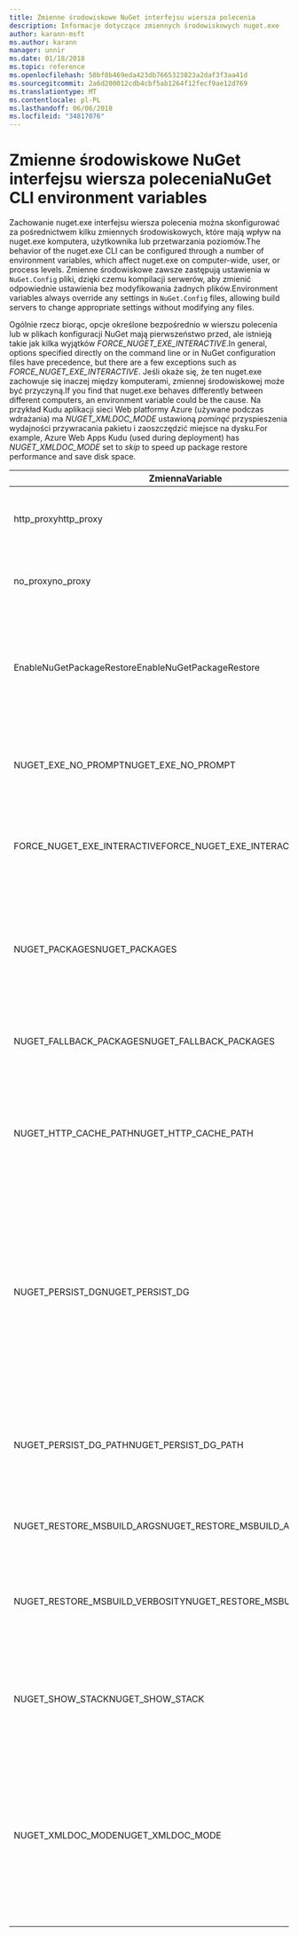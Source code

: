 ```yaml
---
title: Zmienne środowiskowe NuGet interfejsu wiersza polecenia
description: Informacje dotyczące zmiennych środowiskowych nuget.exe
author: karann-msft
ms.author: karann
manager: unnir
ms.date: 01/18/2018
ms.topic: reference
ms.openlocfilehash: 50bf8b469eda423db7665323823a2daf3f3aa41d
ms.sourcegitcommit: 2a6d200012cdb4cbf5ab1264f12fecf9ae12d769
ms.translationtype: MT
ms.contentlocale: pl-PL
ms.lasthandoff: 06/06/2018
ms.locfileid: "34817076"
---
```

# <a name="nuget-cli-environment-variables"></a><span data-ttu-id="8ac55-103">Zmienne środowiskowe NuGet interfejsu wiersza polecenia</span><span class="sxs-lookup"><span data-stu-id="8ac55-103">NuGet CLI environment variables</span></span>

<span data-ttu-id="8ac55-104">Zachowanie nuget.exe interfejsu wiersza polecenia można skonfigurować za pośrednictwem kilku zmiennych środowiskowych, które mają wpływ na nuget.exe komputera, użytkownika lub przetwarzania poziomów.</span><span class="sxs-lookup"><span data-stu-id="8ac55-104">The behavior of the nuget.exe CLI can be configured through a number of environment variables, which affect nuget.exe on computer-wide, user, or process levels.</span></span> <span data-ttu-id="8ac55-105">Zmienne środowiskowe zawsze zastępują ustawienia w `NuGet.Config` pliki, dzięki czemu kompilacji serwerów, aby zmienić odpowiednie ustawienia bez modyfikowania żadnych plików.</span><span class="sxs-lookup"><span data-stu-id="8ac55-105">Environment variables always override any settings in `NuGet.Config` files, allowing build servers to change appropriate settings without modifying any files.</span></span>

<span data-ttu-id="8ac55-106">Ogólnie rzecz biorąc, opcje określone bezpośrednio w wierszu polecenia lub w plikach konfiguracji NuGet mają pierwszeństwo przed, ale istnieją takie jak kilka wyjątków *FORCE_NUGET_EXE_INTERACTIVE*.</span><span class="sxs-lookup"><span data-stu-id="8ac55-106">In general, options specified directly on the command line or in NuGet configuration files have precedence, but there are a few exceptions such as *FORCE_NUGET_EXE_INTERACTIVE*.</span></span> <span data-ttu-id="8ac55-107">Jeśli okaże się, że ten nuget.exe zachowuje się inaczej między komputerami, zmiennej środowiskowej może być przyczyną.</span><span class="sxs-lookup"><span data-stu-id="8ac55-107">If you find that nuget.exe behaves differently between different computers, an environment variable could be the cause.</span></span> <span data-ttu-id="8ac55-108">Na przykład Kudu aplikacji sieci Web platformy Azure (używane podczas wdrażania) ma *NUGET_XMLDOC_MODE* ustawioną *pominąć* przyspieszenia wydajności przywracania pakietu i zaoszczędzić miejsce na dysku.</span><span class="sxs-lookup"><span data-stu-id="8ac55-108">For example, Azure Web Apps Kudu (used during deployment) has *NUGET_XMLDOC_MODE* set to *skip* to speed up package restore performance and save disk space.</span></span>

| <span data-ttu-id="8ac55-109">Zmienna</span><span class="sxs-lookup"><span data-stu-id="8ac55-109">Variable</span></span> | <span data-ttu-id="8ac55-110">Opis</span><span class="sxs-lookup"><span data-stu-id="8ac55-110">Description</span></span> | <span data-ttu-id="8ac55-111">Uwagi</span><span class="sxs-lookup"><span data-stu-id="8ac55-111">Remarks</span></span> |
| --- | --- | --- |
| <span data-ttu-id="8ac55-112">http_proxy</span><span class="sxs-lookup"><span data-stu-id="8ac55-112">http_proxy</span></span> | <span data-ttu-id="8ac55-113">Serwer proxy HTTP używany do wykonywania operacji NuGet HTTP.</span><span class="sxs-lookup"><span data-stu-id="8ac55-113">Http proxy used for NuGet HTTP operations.</span></span> | <span data-ttu-id="8ac55-114">Może to być określone jako `http://<username>:<password>@proxy.com`.</span><span class="sxs-lookup"><span data-stu-id="8ac55-114">This would be specified as `http://<username>:<password>@proxy.com`.</span></span> |
| <span data-ttu-id="8ac55-115">no_proxy</span><span class="sxs-lookup"><span data-stu-id="8ac55-115">no_proxy</span></span> | <span data-ttu-id="8ac55-116">Konfiguruje domen do pominięcia z przy użyciu serwera proxy.</span><span class="sxs-lookup"><span data-stu-id="8ac55-116">Configures domains to bypass from using proxy.</span></span> | <span data-ttu-id="8ac55-117">Określony jako domen rozdzielonych przecinkami (,).</span><span class="sxs-lookup"><span data-stu-id="8ac55-117">Specified as domains separated by comma (,).</span></span> |
| <span data-ttu-id="8ac55-118">EnableNuGetPackageRestore</span><span class="sxs-lookup"><span data-stu-id="8ac55-118">EnableNuGetPackageRestore</span></span> | <span data-ttu-id="8ac55-119">Flaga dla, jeśli NuGet niejawnie należy udzielić zgody, jeśli jest to wymagane pakietu podczas przywracania.</span><span class="sxs-lookup"><span data-stu-id="8ac55-119">Flag for if NuGet should implicitly grant consent if that's required by package on restore.</span></span> | <span data-ttu-id="8ac55-120">Określona flaga jest traktowany jako *true* lub *1*, inne wartość traktowane jako flagi nie została określona.</span><span class="sxs-lookup"><span data-stu-id="8ac55-120">Specified flag is treated as *true* or *1*, any other value treated as flag not set.</span></span> |
| <span data-ttu-id="8ac55-121">NUGET_EXE_NO_PROMPT</span><span class="sxs-lookup"><span data-stu-id="8ac55-121">NUGET_EXE_NO_PROMPT</span></span> | <span data-ttu-id="8ac55-122">Zapobiega exe dla monit o podanie poświadczeń.</span><span class="sxs-lookup"><span data-stu-id="8ac55-122">Prevents the exe for prompting for credentials.</span></span> | <span data-ttu-id="8ac55-123">Żadnej wartości, z wyjątkiem null lub pusty ciąg będzie traktowany jako flagi zestawu/wartość true.</span><span class="sxs-lookup"><span data-stu-id="8ac55-123">Any value except null or empty string will be treated as this flag set/true.</span></span> |
| <span data-ttu-id="8ac55-124">FORCE_NUGET_EXE_INTERACTIVE</span><span class="sxs-lookup"><span data-stu-id="8ac55-124">FORCE_NUGET_EXE_INTERACTIVE</span></span> | <span data-ttu-id="8ac55-125">Zmienna środowiskowa globalne wymuszenie tryb interaktywny.</span><span class="sxs-lookup"><span data-stu-id="8ac55-125">Global environment variable to force interactive mode.</span></span> | <span data-ttu-id="8ac55-126">Żadnej wartości, z wyjątkiem null lub pusty ciąg będzie traktowany jako flagi zestawu/wartość true.</span><span class="sxs-lookup"><span data-stu-id="8ac55-126">Any value except null or empty string will be treated as this flag set/true.</span></span> |
| <span data-ttu-id="8ac55-127">NUGET_PACKAGES</span><span class="sxs-lookup"><span data-stu-id="8ac55-127">NUGET_PACKAGES</span></span> | <span data-ttu-id="8ac55-128">Ścieżka do użycia na potrzeby *globalne pakiety* folderu zgodnie z opisem w [Zarządzanie globalne pakietów i foldery pamięci podręcznej](../consume-packages/managing-the-global-packages-and-cache-folders.md).</span><span class="sxs-lookup"><span data-stu-id="8ac55-128">Path to use for the *global-packages* folder as described on [Managing the global packages and cache folders](../consume-packages/managing-the-global-packages-and-cache-folders.md).</span></span> | <span data-ttu-id="8ac55-129">Określony jako ścieżka bezwzględna.</span><span class="sxs-lookup"><span data-stu-id="8ac55-129">Specified as absolute path.</span></span> |
| <span data-ttu-id="8ac55-130">NUGET_FALLBACK_PACKAGES</span><span class="sxs-lookup"><span data-stu-id="8ac55-130">NUGET_FALLBACK_PACKAGES</span></span> | <span data-ttu-id="8ac55-131">Foldery globalne pakietów rezerwowego.</span><span class="sxs-lookup"><span data-stu-id="8ac55-131">Global fallback packages folders.</span></span> | <span data-ttu-id="8ac55-132">Ścieżki bezwzględne folderu rozdzielonych średnikami (;).</span><span class="sxs-lookup"><span data-stu-id="8ac55-132">Absolute folder paths separated by semicolon (;).</span></span> |
| <span data-ttu-id="8ac55-133">NUGET_HTTP_CACHE_PATH</span><span class="sxs-lookup"><span data-stu-id="8ac55-133">NUGET_HTTP_CACHE_PATH</span></span> | <span data-ttu-id="8ac55-134">Ścieżka do użycia na potrzeby *pamięci podręcznej http* folderu zgodnie z opisem w [Zarządzanie globalne pakietów i foldery pamięci podręcznej](../consume-packages/managing-the-global-packages-and-cache-folders.md).</span><span class="sxs-lookup"><span data-stu-id="8ac55-134">Path to use for the *http-cache* folder as described on [Managing the global packages and cache folders](../consume-packages/managing-the-global-packages-and-cache-folders.md).</span></span> | <span data-ttu-id="8ac55-135">Określony jako ścieżka bezwzględna.</span><span class="sxs-lookup"><span data-stu-id="8ac55-135">Specified as absolute path.</span></span> |
| <span data-ttu-id="8ac55-136">NUGET_PERSIST_DG</span><span class="sxs-lookup"><span data-stu-id="8ac55-136">NUGET_PERSIST_DG</span></span> | <span data-ttu-id="8ac55-137">Flaga wskazująca, czy powinny zostać utrwalony dg plików (dane zbierane z MSBuild).</span><span class="sxs-lookup"><span data-stu-id="8ac55-137">Flag indicating if dg files (data collected from MSBuild) should be persisted.</span></span> | <span data-ttu-id="8ac55-138">Określony jako *true* lub *false* (ustawienie domyślne), jeśli NUGET_PERSIST_DG_PATH nie będą przechowywane w katalogu tymczasowego (NuGetScratch folder w bieżącym katalogu tymczasowego środowiska).</span><span class="sxs-lookup"><span data-stu-id="8ac55-138">Specified as *true* or *false* (default), if NUGET_PERSIST_DG_PATH not set will be stored to temporary directory (NuGetScratch folder in current environment temp directory).</span></span> |
| <span data-ttu-id="8ac55-139">NUGET_PERSIST_DG_PATH</span><span class="sxs-lookup"><span data-stu-id="8ac55-139">NUGET_PERSIST_DG_PATH</span></span> | <span data-ttu-id="8ac55-140">Ścieżka do utrwalenia pliki grupy dystrybucyjnej.</span><span class="sxs-lookup"><span data-stu-id="8ac55-140">Path to persist dg files.</span></span> | <span data-ttu-id="8ac55-141">Określony jako ścieżka bezwzględna, ta opcja jest tylko do użycia podczas *NUGET_PERSIST_DG* jest ustawiona na true.</span><span class="sxs-lookup"><span data-stu-id="8ac55-141">Specified as absolute path, this option is only used when *NUGET_PERSIST_DG* is set to true.</span></span> |
| <span data-ttu-id="8ac55-142">NUGET_RESTORE_MSBUILD_ARGS</span><span class="sxs-lookup"><span data-stu-id="8ac55-142">NUGET_RESTORE_MSBUILD_ARGS</span></span> | <span data-ttu-id="8ac55-143">Ustawia dodatkowe argumenty programu MSBuild.</span><span class="sxs-lookup"><span data-stu-id="8ac55-143">Sets additional MSBuild arguments.</span></span> | |
| <span data-ttu-id="8ac55-144">NUGET_RESTORE_MSBUILD_VERBOSITY</span><span class="sxs-lookup"><span data-stu-id="8ac55-144">NUGET_RESTORE_MSBUILD_VERBOSITY</span></span> | <span data-ttu-id="8ac55-145">Ustawia poziom szczegółowości dziennika programu MSBuild.</span><span class="sxs-lookup"><span data-stu-id="8ac55-145">Sets the MSBuild log verbosity.</span></span> | <span data-ttu-id="8ac55-146">Domyślnie jest *quiet* ("/ v: q").</span><span class="sxs-lookup"><span data-stu-id="8ac55-146">Default is *quiet* ("/v:q").</span></span> <span data-ttu-id="8ac55-147">Możliwe wartości *q [uiet]*, *m [najmniej]*, *n [ormal]*, *d [egółowy]*, i *diag [nostic]*.</span><span class="sxs-lookup"><span data-stu-id="8ac55-147">Possible values *q[uiet]*, *m[inimal]*, *n[ormal]*, *d[etailed]*, and *diag[nostic]*.</span></span> |
| <span data-ttu-id="8ac55-148">NUGET_SHOW_STACK</span><span class="sxs-lookup"><span data-stu-id="8ac55-148">NUGET_SHOW_STACK</span></span> | <span data-ttu-id="8ac55-149">Określa, czy pełny wyjątek (w tym ślad stosu) powinna być wyświetlana użytkownikowi.</span><span class="sxs-lookup"><span data-stu-id="8ac55-149">Determines whether the full exception (including stack trace) should be displayed to the user.</span></span> | <span data-ttu-id="8ac55-150">Określony jako *true* lub *false* (ustawienie domyślne).</span><span class="sxs-lookup"><span data-stu-id="8ac55-150">Specified as *true* or *false* (default).</span></span> |
| <span data-ttu-id="8ac55-151">NUGET_XMLDOC_MODE</span><span class="sxs-lookup"><span data-stu-id="8ac55-151">NUGET_XMLDOC_MODE</span></span> | <span data-ttu-id="8ac55-152">Określa sposób obsługi wyodrębniania pliku dokumentacji XML zestawów.</span><span class="sxs-lookup"><span data-stu-id="8ac55-152">Determines how assemblies XML documentation file extraction should be handled.</span></span> | <span data-ttu-id="8ac55-153">Obsługiwane tryby to *pominąć* (nie wyodrębnić pliki dokumentacji XML), *Kompresuj* (przechowywać pliki dokumentu XML jako archiwum zip) lub *Brak* (domyślna, Traktuj pliki dokumentu XML jako zwykły pliki).</span><span class="sxs-lookup"><span data-stu-id="8ac55-153">Supported modes are *skip* (do not extract XML documentation files), *compress* (store XML doc files as a zip archive) or *none* (default, treat XML doc files as regular files).</span></span> |
